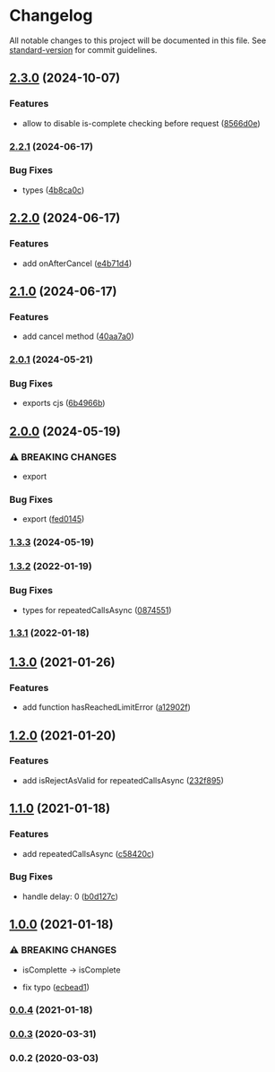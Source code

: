 # Changelog

All notable changes to this project will be documented in this file. See [standard-version](https://github.com/conventional-changelog/standard-version) for commit guidelines.

## [2.3.0](https://github.com/Krivega/repeated-calls/compare/v2.2.1...v2.3.0) (2024-10-07)

### Features

- allow to disable is-complete checking before request ([8566d0e](https://github.com/Krivega/repeated-calls/commit/8566d0ecfde7b62b1d513dfbc205e9f950590a94))

### [2.2.1](https://github.com/Krivega/repeated-calls/compare/v2.2.0...v2.2.1) (2024-06-17)

### Bug Fixes

- types ([4b8ca0c](https://github.com/Krivega/repeated-calls/commit/4b8ca0c5b0079232b217de08cddcd2202999419d))

## [2.2.0](https://github.com/Krivega/repeated-calls/compare/v2.1.0...v2.2.0) (2024-06-17)

### Features

- add onAfterCancel ([e4b71d4](https://github.com/Krivega/repeated-calls/commit/e4b71d4d2f00a63a3db0f1d5a734a1cd003432ee))

## [2.1.0](https://github.com/Krivega/repeated-calls/compare/v2.0.1...v2.1.0) (2024-06-17)

### Features

- add cancel method ([40aa7a0](https://github.com/Krivega/repeated-calls/commit/40aa7a00228dd2ab5dd7a29be7f263fe2e628903))

### [2.0.1](https://github.com/Krivega/repeated-calls/compare/v2.0.0...v2.0.1) (2024-05-21)

### Bug Fixes

- exports cjs ([6b4966b](https://github.com/Krivega/repeated-calls/commit/6b4966bd5afc7676c67bddd77572585a7f85ebbb))

## [2.0.0](https://github.com/Krivega/repeated-calls/compare/v1.3.3...v2.0.0) (2024-05-19)

### ⚠ BREAKING CHANGES

- export

### Bug Fixes

- export ([fed0145](https://github.com/Krivega/repeated-calls/commit/fed01450903b688522f710809003cbf564e35f7d))

### [1.3.3](https://github.com/Krivega/repeated-calls/compare/v1.3.2...v1.3.3) (2024-05-19)

### [1.3.2](https://github.com/Krivega/repeated-calls/compare/v1.3.1...v1.3.2) (2022-01-19)

### Bug Fixes

- types for repeatedCallsAsync ([0874551](https://github.com/Krivega/repeated-calls/commit/0874551076db788d3b9338c0b779e0467b60a139))

### [1.3.1](https://github.com/Krivega/repeated-calls/compare/v1.3.0...v1.3.1) (2022-01-18)

## [1.3.0](https://github.com/Krivega/repeated-calls/compare/v1.2.0...v1.3.0) (2021-01-26)

### Features

- add function hasReachedLimitError ([a12902f](https://github.com/Krivega/repeated-calls/commit/a12902f4b880a051e8021591d95ff989d7cce5d7))

## [1.2.0](https://github.com/Krivega/repeated-calls/compare/v1.1.0...v1.2.0) (2021-01-20)

### Features

- add isRejectAsValid for repeatedCallsAsync ([232f895](https://github.com/Krivega/repeated-calls/commit/232f895c677ec52ee97cc85627893f234e39796c))

## [1.1.0](https://github.com/Krivega/repeated-calls/compare/v1.0.0...v1.1.0) (2021-01-18)

### Features

- add repeatedCallsAsync ([c58420c](https://github.com/Krivega/repeated-calls/commit/c58420c32b0e78cb2413c289ec384a1f55bc9a69))

### Bug Fixes

- handle delay: 0 ([b0d127c](https://github.com/Krivega/repeated-calls/commit/b0d127c727a3e21c8d7f384bf04beba7053bbe4f))

## [1.0.0](https://github.com/Krivega/repeated-calls/compare/v0.0.4...v1.0.0) (2021-01-18)

### ⚠ BREAKING CHANGES

- isComplette -> isComplete

- fix typo ([ecbead1](https://github.com/Krivega/repeated-calls/commit/ecbead1b30541316c400fd92b5d720de8641b542))

### [0.0.4](https://github.com/Krivega/repeated-calls/compare/v0.0.3...v0.0.4) (2021-01-18)

### [0.0.3](https://github.com/Krivega/repeated-calls/compare/v0.0.2...v0.0.3) (2020-03-31)

### 0.0.2 (2020-03-03)
